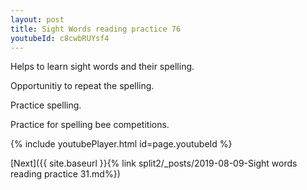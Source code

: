 ```yaml
---
layout: post
title: Sight Words reading practice 76
youtubeId: c8cwbRUYsf4
---
```

 
 
Helps to learn sight words and their spelling.

Opportunitiy to repeat the spelling. 

Practice spelling. 
 
Practice for spelling bee competitions. 
 
{% include youtubePlayer.html id=page.youtubeId %}
 
 

[Next]({{ site.baseurl }}{% link  split2/_posts/2019-08-09-Sight words reading practice 31.md%})
 
